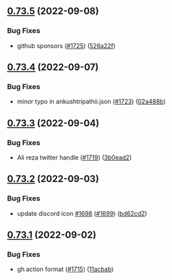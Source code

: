 ## [0.73.5](https://github.com/EddieHubCommunity/LinkFree/compare/v0.73.4...v0.73.5) (2022-09-08)


### Bug Fixes

* github sponsors ([#1725](https://github.com/EddieHubCommunity/LinkFree/issues/1725)) ([526a22f](https://github.com/EddieHubCommunity/LinkFree/commit/526a22f15b38976b11907f10218ce0525a3353e7))



## [0.73.4](https://github.com/EddieHubCommunity/LinkFree/compare/v0.73.3...v0.73.4) (2022-09-07)


### Bug Fixes

* minor typo in ankushtripathii.json ([#1723](https://github.com/EddieHubCommunity/LinkFree/issues/1723)) ([02a488b](https://github.com/EddieHubCommunity/LinkFree/commit/02a488b33e56461e628c756f2855561aaea44db0))



## [0.73.3](https://github.com/EddieHubCommunity/LinkFree/compare/v0.73.2...v0.73.3) (2022-09-04)


### Bug Fixes

* Ali reza twitter handle ([#1719](https://github.com/EddieHubCommunity/LinkFree/issues/1719)) ([3b0ead2](https://github.com/EddieHubCommunity/LinkFree/commit/3b0ead267e86f38a85f6436499a20678f7312184))



## [0.73.2](https://github.com/EddieHubCommunity/LinkFree/compare/v0.73.1...v0.73.2) (2022-09-03)


### Bug Fixes

* update discord icon [#1698](https://github.com/EddieHubCommunity/LinkFree/issues/1698) ([#1699](https://github.com/EddieHubCommunity/LinkFree/issues/1699)) ([bd62cd2](https://github.com/EddieHubCommunity/LinkFree/commit/bd62cd26fb29b0bbb6d64d33dcf29beefa03525e))



## [0.73.1](https://github.com/EddieHubCommunity/LinkFree/compare/v0.73.0...v0.73.1) (2022-09-02)


### Bug Fixes

* gh action format ([#1715](https://github.com/EddieHubCommunity/LinkFree/issues/1715)) ([11acbab](https://github.com/EddieHubCommunity/LinkFree/commit/11acbabb1a3de0236bacf762f887b864a8038cbe))



